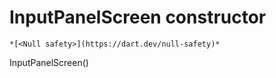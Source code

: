 


# InputPanelScreen constructor




    *[<Null safety>](https://dart.dev/null-safety)*



InputPanelScreen()












